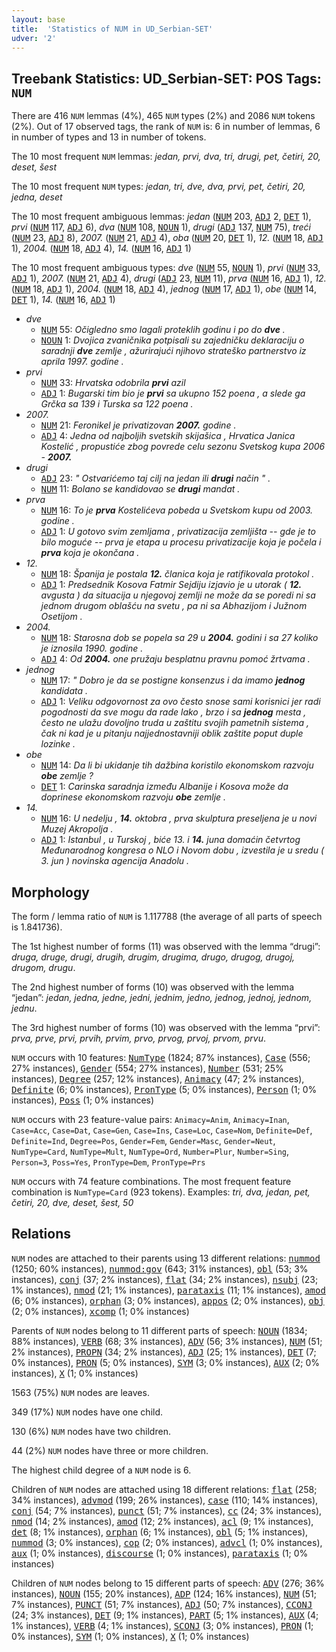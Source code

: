 ```yaml
---
layout: base
title:  'Statistics of NUM in UD_Serbian-SET'
udver: '2'
---
```


## Treebank Statistics: UD_Serbian-SET: POS Tags: `NUM`

There are 416 `NUM` lemmas (4%), 465 `NUM` types (2%) and 2086 `NUM` tokens (2%).
Out of 17 observed tags, the rank of `NUM` is: 6 in number of lemmas, 6 in number of types and 13 in number of tokens.

The 10 most frequent `NUM` lemmas: <em>jedan, prvi, dva, tri, drugi, pet, četiri, 20, deset, šest</em>

The 10 most frequent `NUM` types:  <em>jedan, tri, dve, dva, prvi, pet, četiri, 20, jedna, deset</em>

The 10 most frequent ambiguous lemmas: <em>jedan</em> (<tt><a href="sr_set-pos-NUM.html">NUM</a></tt> 203, <tt><a href="sr_set-pos-ADJ.html">ADJ</a></tt> 2, <tt><a href="sr_set-pos-DET.html">DET</a></tt> 1), <em>prvi</em> (<tt><a href="sr_set-pos-NUM.html">NUM</a></tt> 117, <tt><a href="sr_set-pos-ADJ.html">ADJ</a></tt> 6), <em>dva</em> (<tt><a href="sr_set-pos-NUM.html">NUM</a></tt> 108, <tt><a href="sr_set-pos-NOUN.html">NOUN</a></tt> 1), <em>drugi</em> (<tt><a href="sr_set-pos-ADJ.html">ADJ</a></tt> 137, <tt><a href="sr_set-pos-NUM.html">NUM</a></tt> 75), <em>treći</em> (<tt><a href="sr_set-pos-NUM.html">NUM</a></tt> 23, <tt><a href="sr_set-pos-ADJ.html">ADJ</a></tt> 8), <em>2007.</em> (<tt><a href="sr_set-pos-NUM.html">NUM</a></tt> 21, <tt><a href="sr_set-pos-ADJ.html">ADJ</a></tt> 4), <em>oba</em> (<tt><a href="sr_set-pos-NUM.html">NUM</a></tt> 20, <tt><a href="sr_set-pos-DET.html">DET</a></tt> 1), <em>12.</em> (<tt><a href="sr_set-pos-NUM.html">NUM</a></tt> 18, <tt><a href="sr_set-pos-ADJ.html">ADJ</a></tt> 1), <em>2004.</em> (<tt><a href="sr_set-pos-NUM.html">NUM</a></tt> 18, <tt><a href="sr_set-pos-ADJ.html">ADJ</a></tt> 4), <em>14.</em> (<tt><a href="sr_set-pos-NUM.html">NUM</a></tt> 16, <tt><a href="sr_set-pos-ADJ.html">ADJ</a></tt> 1)

The 10 most frequent ambiguous types:  <em>dve</em> (<tt><a href="sr_set-pos-NUM.html">NUM</a></tt> 55, <tt><a href="sr_set-pos-NOUN.html">NOUN</a></tt> 1), <em>prvi</em> (<tt><a href="sr_set-pos-NUM.html">NUM</a></tt> 33, <tt><a href="sr_set-pos-ADJ.html">ADJ</a></tt> 1), <em>2007.</em> (<tt><a href="sr_set-pos-NUM.html">NUM</a></tt> 21, <tt><a href="sr_set-pos-ADJ.html">ADJ</a></tt> 4), <em>drugi</em> (<tt><a href="sr_set-pos-ADJ.html">ADJ</a></tt> 23, <tt><a href="sr_set-pos-NUM.html">NUM</a></tt> 11), <em>prva</em> (<tt><a href="sr_set-pos-NUM.html">NUM</a></tt> 16, <tt><a href="sr_set-pos-ADJ.html">ADJ</a></tt> 1), <em>12.</em> (<tt><a href="sr_set-pos-NUM.html">NUM</a></tt> 18, <tt><a href="sr_set-pos-ADJ.html">ADJ</a></tt> 1), <em>2004.</em> (<tt><a href="sr_set-pos-NUM.html">NUM</a></tt> 18, <tt><a href="sr_set-pos-ADJ.html">ADJ</a></tt> 4), <em>jednog</em> (<tt><a href="sr_set-pos-NUM.html">NUM</a></tt> 17, <tt><a href="sr_set-pos-ADJ.html">ADJ</a></tt> 1), <em>obe</em> (<tt><a href="sr_set-pos-NUM.html">NUM</a></tt> 14, <tt><a href="sr_set-pos-DET.html">DET</a></tt> 1), <em>14.</em> (<tt><a href="sr_set-pos-NUM.html">NUM</a></tt> 16, <tt><a href="sr_set-pos-ADJ.html">ADJ</a></tt> 1)


* <em>dve</em>
  * <tt><a href="sr_set-pos-NUM.html">NUM</a></tt> 55: <em>Očigledno smo lagali proteklih godinu i po do <b>dve</b> .</em>
  * <tt><a href="sr_set-pos-NOUN.html">NOUN</a></tt> 1: <em>Dvojica zvaničnika potpisali su zajedničku deklaraciju o saradnji <b>dve</b> zemlje , ažurirajući njihovo strateško partnerstvo iz aprila 1997. godine .</em>
* <em>prvi</em>
  * <tt><a href="sr_set-pos-NUM.html">NUM</a></tt> 33: <em>Hrvatska odobrila <b>prvi</b> azil</em>
  * <tt><a href="sr_set-pos-ADJ.html">ADJ</a></tt> 1: <em>Bugarski tim bio je <b>prvi</b> sa ukupno 152 poena , a slede ga Grčka sa 139 i Turska sa 122 poena .</em>
* <em>2007.</em>
  * <tt><a href="sr_set-pos-NUM.html">NUM</a></tt> 21: <em>Feronikel je privatizovan <b>2007.</b> godine .</em>
  * <tt><a href="sr_set-pos-ADJ.html">ADJ</a></tt> 4: <em>Jedna od najboljih svetskih skijašica , Hrvatica Janica Kostelić , propustiće zbog povrede celu sezonu Svetskog kupa 2006 - <b>2007.</b></em>
* <em>drugi</em>
  * <tt><a href="sr_set-pos-ADJ.html">ADJ</a></tt> 23: <em>" Ostvarićemo taj cilj na jedan ili <b>drugi</b> način " .</em>
  * <tt><a href="sr_set-pos-NUM.html">NUM</a></tt> 11: <em>Bolano se kandidovao se <b>drugi</b> mandat .</em>
* <em>prva</em>
  * <tt><a href="sr_set-pos-NUM.html">NUM</a></tt> 16: <em>To je <b>prva</b> Kostelićeva pobeda u Svetskom kupu od 2003. godine .</em>
  * <tt><a href="sr_set-pos-ADJ.html">ADJ</a></tt> 1: <em>U gotovo svim zemljama , privatizacija zemljišta -- gde je to bilo moguće -- prva je etapa u procesu privatizacije koja je počela i <b>prva</b> koja je okončana .</em>
* <em>12.</em>
  * <tt><a href="sr_set-pos-NUM.html">NUM</a></tt> 18: <em>Španija je postala <b>12.</b> članica koja je ratifikovala protokol .</em>
  * <tt><a href="sr_set-pos-ADJ.html">ADJ</a></tt> 1: <em>Predsednik Kosova Fatmir Sejdiju izjavio je u utorak ( <b>12.</b> avgusta ) da situacija u njegovoj zemlji ne može da se poredi ni sa jednom drugom oblašću na svetu , pa ni sa Abhazijom i Južnom Osetijom .</em>
* <em>2004.</em>
  * <tt><a href="sr_set-pos-NUM.html">NUM</a></tt> 18: <em>Starosna dob se popela sa 29 u <b>2004.</b> godini i sa 27 koliko je iznosila 1990. godine .</em>
  * <tt><a href="sr_set-pos-ADJ.html">ADJ</a></tt> 4: <em>Od <b>2004.</b> one pružaju besplatnu pravnu pomoć žrtvama .</em>
* <em>jednog</em>
  * <tt><a href="sr_set-pos-NUM.html">NUM</a></tt> 17: <em>" Dobro je da se postigne konsenzus i da imamo <b>jednog</b> kandidata .</em>
  * <tt><a href="sr_set-pos-ADJ.html">ADJ</a></tt> 1: <em>Veliku odgovornost za ovo često snose sami korisnici jer radi pogodnosti da sve mogu da rade lako , brzo i sa <b>jednog</b> mesta , često ne ulažu dovoljno truda u zaštitu svojih pametnih sistema , čak ni kad je u pitanju najjednostavniji oblik zaštite poput duple lozinke .</em>
* <em>obe</em>
  * <tt><a href="sr_set-pos-NUM.html">NUM</a></tt> 14: <em>Da li bi ukidanje tih dažbina koristilo ekonomskom razvoju <b>obe</b> zemlje ?</em>
  * <tt><a href="sr_set-pos-DET.html">DET</a></tt> 1: <em>Carinska saradnja između Albanije i Kosova može da doprinese ekonomskom razvoju <b>obe</b> zemlje .</em>
* <em>14.</em>
  * <tt><a href="sr_set-pos-NUM.html">NUM</a></tt> 16: <em>U nedelju , <b>14.</b> oktobra , prva skulptura preseljena je u novi Muzej Akropolja .</em>
  * <tt><a href="sr_set-pos-ADJ.html">ADJ</a></tt> 1: <em>Istanbul , u Turskoj , biće 13. i <b>14.</b> juna domaćin četvrtog Međunarodnog kongresa o NLO i Novom dobu , izvestila je u sredu ( 3. jun ) novinska agencija Anadolu .</em>

## Morphology

The form / lemma ratio of `NUM` is 1.117788 (the average of all parts of speech is 1.841736).

The 1st highest number of forms (11) was observed with the lemma “drugi”: <em>druga, druge, drugi, drugih, drugim, drugima, drugo, drugog, drugoj, drugom, drugu</em>.

The 2nd highest number of forms (10) was observed with the lemma “jedan”: <em>jedan, jedna, jedne, jedni, jednim, jedno, jednog, jednoj, jednom, jednu</em>.

The 3rd highest number of forms (10) was observed with the lemma “prvi”: <em>prva, prve, prvi, prvih, prvim, prvo, prvog, prvoj, prvom, prvu</em>.

`NUM` occurs with 10 features: <tt><a href="sr_set-feat-NumType.html">NumType</a></tt> (1824; 87% instances), <tt><a href="sr_set-feat-Case.html">Case</a></tt> (556; 27% instances), <tt><a href="sr_set-feat-Gender.html">Gender</a></tt> (554; 27% instances), <tt><a href="sr_set-feat-Number.html">Number</a></tt> (531; 25% instances), <tt><a href="sr_set-feat-Degree.html">Degree</a></tt> (257; 12% instances), <tt><a href="sr_set-feat-Animacy.html">Animacy</a></tt> (47; 2% instances), <tt><a href="sr_set-feat-Definite.html">Definite</a></tt> (6; 0% instances), <tt><a href="sr_set-feat-PronType.html">PronType</a></tt> (5; 0% instances), <tt><a href="sr_set-feat-Person.html">Person</a></tt> (1; 0% instances), <tt><a href="sr_set-feat-Poss.html">Poss</a></tt> (1; 0% instances)

`NUM` occurs with 23 feature-value pairs: `Animacy=Anim`, `Animacy=Inan`, `Case=Acc`, `Case=Dat`, `Case=Gen`, `Case=Ins`, `Case=Loc`, `Case=Nom`, `Definite=Def`, `Definite=Ind`, `Degree=Pos`, `Gender=Fem`, `Gender=Masc`, `Gender=Neut`, `NumType=Card`, `NumType=Mult`, `NumType=Ord`, `Number=Plur`, `Number=Sing`, `Person=3`, `Poss=Yes`, `PronType=Dem`, `PronType=Prs`

`NUM` occurs with 74 feature combinations.
The most frequent feature combination is `NumType=Card` (923 tokens).
Examples: <em>tri, dva, jedan, pet, četiri, 20, dve, deset, šest, 50</em>


## Relations

`NUM` nodes are attached to their parents using 13 different relations: <tt><a href="sr_set-dep-nummod.html">nummod</a></tt> (1250; 60% instances), <tt><a href="sr_set-dep-nummod-gov.html">nummod:gov</a></tt> (643; 31% instances), <tt><a href="sr_set-dep-obl.html">obl</a></tt> (53; 3% instances), <tt><a href="sr_set-dep-conj.html">conj</a></tt> (37; 2% instances), <tt><a href="sr_set-dep-flat.html">flat</a></tt> (34; 2% instances), <tt><a href="sr_set-dep-nsubj.html">nsubj</a></tt> (23; 1% instances), <tt><a href="sr_set-dep-nmod.html">nmod</a></tt> (21; 1% instances), <tt><a href="sr_set-dep-parataxis.html">parataxis</a></tt> (11; 1% instances), <tt><a href="sr_set-dep-amod.html">amod</a></tt> (6; 0% instances), <tt><a href="sr_set-dep-orphan.html">orphan</a></tt> (3; 0% instances), <tt><a href="sr_set-dep-appos.html">appos</a></tt> (2; 0% instances), <tt><a href="sr_set-dep-obj.html">obj</a></tt> (2; 0% instances), <tt><a href="sr_set-dep-xcomp.html">xcomp</a></tt> (1; 0% instances)

Parents of `NUM` nodes belong to 11 different parts of speech: <tt><a href="sr_set-pos-NOUN.html">NOUN</a></tt> (1834; 88% instances), <tt><a href="sr_set-pos-VERB.html">VERB</a></tt> (68; 3% instances), <tt><a href="sr_set-pos-ADV.html">ADV</a></tt> (56; 3% instances), <tt><a href="sr_set-pos-NUM.html">NUM</a></tt> (51; 2% instances), <tt><a href="sr_set-pos-PROPN.html">PROPN</a></tt> (34; 2% instances), <tt><a href="sr_set-pos-ADJ.html">ADJ</a></tt> (25; 1% instances), <tt><a href="sr_set-pos-DET.html">DET</a></tt> (7; 0% instances), <tt><a href="sr_set-pos-PRON.html">PRON</a></tt> (5; 0% instances), <tt><a href="sr_set-pos-SYM.html">SYM</a></tt> (3; 0% instances), <tt><a href="sr_set-pos-AUX.html">AUX</a></tt> (2; 0% instances), <tt><a href="sr_set-pos-X.html">X</a></tt> (1; 0% instances)

1563 (75%) `NUM` nodes are leaves.

349 (17%) `NUM` nodes have one child.

130 (6%) `NUM` nodes have two children.

44 (2%) `NUM` nodes have three or more children.

The highest child degree of a `NUM` node is 6.

Children of `NUM` nodes are attached using 18 different relations: <tt><a href="sr_set-dep-flat.html">flat</a></tt> (258; 34% instances), <tt><a href="sr_set-dep-advmod.html">advmod</a></tt> (199; 26% instances), <tt><a href="sr_set-dep-case.html">case</a></tt> (110; 14% instances), <tt><a href="sr_set-dep-conj.html">conj</a></tt> (54; 7% instances), <tt><a href="sr_set-dep-punct.html">punct</a></tt> (51; 7% instances), <tt><a href="sr_set-dep-cc.html">cc</a></tt> (24; 3% instances), <tt><a href="sr_set-dep-nmod.html">nmod</a></tt> (14; 2% instances), <tt><a href="sr_set-dep-amod.html">amod</a></tt> (12; 2% instances), <tt><a href="sr_set-dep-acl.html">acl</a></tt> (9; 1% instances), <tt><a href="sr_set-dep-det.html">det</a></tt> (8; 1% instances), <tt><a href="sr_set-dep-orphan.html">orphan</a></tt> (6; 1% instances), <tt><a href="sr_set-dep-obl.html">obl</a></tt> (5; 1% instances), <tt><a href="sr_set-dep-nummod.html">nummod</a></tt> (3; 0% instances), <tt><a href="sr_set-dep-cop.html">cop</a></tt> (2; 0% instances), <tt><a href="sr_set-dep-advcl.html">advcl</a></tt> (1; 0% instances), <tt><a href="sr_set-dep-aux.html">aux</a></tt> (1; 0% instances), <tt><a href="sr_set-dep-discourse.html">discourse</a></tt> (1; 0% instances), <tt><a href="sr_set-dep-parataxis.html">parataxis</a></tt> (1; 0% instances)

Children of `NUM` nodes belong to 15 different parts of speech: <tt><a href="sr_set-pos-ADV.html">ADV</a></tt> (276; 36% instances), <tt><a href="sr_set-pos-NOUN.html">NOUN</a></tt> (155; 20% instances), <tt><a href="sr_set-pos-ADP.html">ADP</a></tt> (124; 16% instances), <tt><a href="sr_set-pos-NUM.html">NUM</a></tt> (51; 7% instances), <tt><a href="sr_set-pos-PUNCT.html">PUNCT</a></tt> (51; 7% instances), <tt><a href="sr_set-pos-ADJ.html">ADJ</a></tt> (50; 7% instances), <tt><a href="sr_set-pos-CCONJ.html">CCONJ</a></tt> (24; 3% instances), <tt><a href="sr_set-pos-DET.html">DET</a></tt> (9; 1% instances), <tt><a href="sr_set-pos-PART.html">PART</a></tt> (5; 1% instances), <tt><a href="sr_set-pos-AUX.html">AUX</a></tt> (4; 1% instances), <tt><a href="sr_set-pos-VERB.html">VERB</a></tt> (4; 1% instances), <tt><a href="sr_set-pos-SCONJ.html">SCONJ</a></tt> (3; 0% instances), <tt><a href="sr_set-pos-PRON.html">PRON</a></tt> (1; 0% instances), <tt><a href="sr_set-pos-SYM.html">SYM</a></tt> (1; 0% instances), <tt><a href="sr_set-pos-X.html">X</a></tt> (1; 0% instances)

